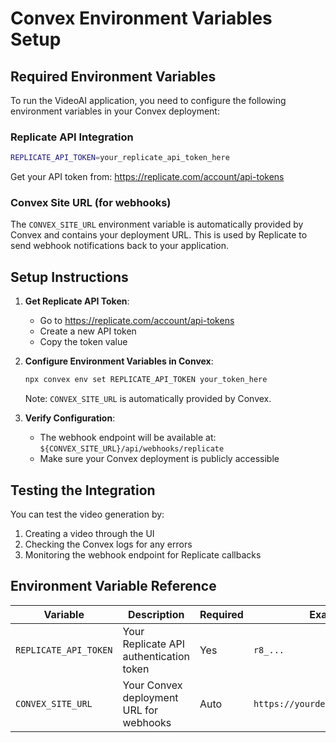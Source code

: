 # Convex Environment Variables Setup

## Required Environment Variables

To run the VideoAI application, you need to configure the following environment variables in your Convex deployment:

### Replicate API Integration
```bash
REPLICATE_API_TOKEN=your_replicate_api_token_here
```

Get your API token from: https://replicate.com/account/api-tokens

### Convex Site URL (for webhooks)
The `CONVEX_SITE_URL` environment variable is automatically provided by Convex and contains your deployment URL. This is used by Replicate to send webhook notifications back to your application.

## Setup Instructions

1. **Get Replicate API Token**:
   - Go to https://replicate.com/account/api-tokens
   - Create a new API token
   - Copy the token value

2. **Configure Environment Variables in Convex**:
   ```bash
   npx convex env set REPLICATE_API_TOKEN your_token_here
   ```
   
   Note: `CONVEX_SITE_URL` is automatically provided by Convex.

3. **Verify Configuration**:
   - The webhook endpoint will be available at: `${CONVEX_SITE_URL}/api/webhooks/replicate`
   - Make sure your Convex deployment is publicly accessible

## Testing the Integration

You can test the video generation by:
1. Creating a video through the UI
2. Checking the Convex logs for any errors
3. Monitoring the webhook endpoint for Replicate callbacks

## Environment Variable Reference

| Variable | Description | Required | Example |
|----------|-------------|----------|---------|
| `REPLICATE_API_TOKEN` | Your Replicate API authentication token | Yes | `r8_...` |
| `CONVEX_SITE_URL` | Your Convex deployment URL for webhooks | Auto | `https://yourdeploy.convex.site` | 